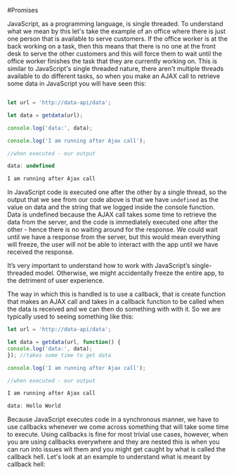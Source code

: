 #Promises 

JavaScript, as a programming language, is single threaded. To understand what we mean by this let's take the example of an office where there is just one person that is available to serve customers. If the office worker is at the back working on a task, then this means that there is no one at the front desk to serve the other customers and this will force them to wait until the office worker finishes the task that they are currently working on. This is similar to JavaScript's single threaded nature, there aren't multiple threads available to do different tasks, so when you make an AJAX call to retrieve some data in JavaScript you will have seen this: 

```javascript 

let url = 'http://data-api/data'; 

let data = getdata(url);

console.log('data:', data);

console.log('I am running after Ajax call');

//when executed - our output 

data: undefined 

I am running after Ajax call
```

In JavaScript code is executed one after the other by a single thread, so the output that we see from our code above is that we have `undefined` as the value on data and the string that we logged inside the console function. Data is undefined because the AJAX call takes some time to retrieve the data from the server, and the code is immediately executed one after the other - hence there is no waiting around for the response. We could wait until we have a response from the server, but this would mean everything will freeze, the user will not be able to interact with the app until we have received the response. 

It’s very important to understand how to work with JavaScript’s single-threaded model. Otherwise, we might accidentally freeze the entire app, to the detriment of user experience.

The way in which this is handled is to use a callback, that is create function that makes an AJAX call and takes in a callback function to be called when the data is received and we can then do something with with it. So we are typically used to seeing something like this: 

```javascript 
let url = 'http://data-api/data'; 

let data = getdata(url, function() {
console.log('data:', data);
}); //takes some time to get data

console.log('I am running after Ajax call');

//when executed - our output 

I am running after Ajax call

data: Hello World 
```

Because JavaScript executes code in a synchronous manner, we have to use callbacks whenever we come across something that will take some time to execute. Using callbacks is fine for most trivial use cases, however, when you are using callbacks everywhere and they are nested this is when you can run into issues wit them and you might get caught by what is called the callback hell. Let's look at an example to understand what is meant by callback hell: 

